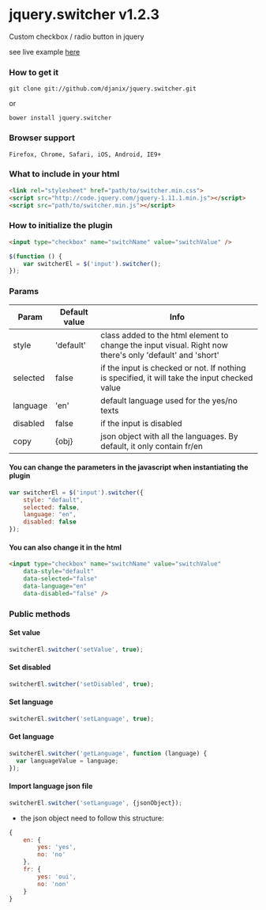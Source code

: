 jquery.switcher v1.2.3
===============

Custom checkbox / radio button in jquery

see live example [here](https://cdn.rawgit.com/djanix/jquery.switcher/master/index.html)

### How to get it

    git clone git://github.com/djanix/jquery.switcher.git

or

    bower install jquery.switcher

### Browser support
    Firefox, Chrome, Safari, iOS, Android, IE9+

### What to include in your html
```html
<link rel="stylesheet" href="path/to/switcher.min.css">
<script src="http://code.jquery.com/jquery-1.11.1.min.js"></script>
<script src="path/to/switcher.min.js"></script>
```

### How to initialize the plugin
```html
<input type="checkbox" name="switchName" value="switchValue" />
```

```javascript
$(function () {
    var switcherEl = $('input').switcher();
});
```

### Params

| Param         | Default value | Info                                                                                                     |
| ------------- | ------------- | ---------------------------------------------------------------------------------------------------------|
| style         | 'default'     | class added to the html element to change the input visual. Right now there's only 'default' and 'short' |
| selected      | false         | if the input is checked or not. If nothing is specified, it will take the input checked value            |
| language      | 'en'          | default language used for the yes/no texts                                                               |
| disabled      | false         | if the input is disabled                                                                                 |
| copy          | {obj}         | json object with all the languages. By default, it only contain fr/en                                    |

#### You can change the parameters in the javascript when instantiating the plugin

```javascript
var switcherEl = $('input').switcher({
    style: "default",
    selected: false,
    language: "en",
    disabled: false
});
```

#### You can also change it in the html

```html
<input type="checkbox" name="switchName" value="switchValue"
    data-style="default"
    data-selected="false"
    data-language="en"
    data-disabled="false" />
```

### Public methods

#### Set value
```javascript
switcherEl.switcher('setValue', true);
```

#### Set disabled
```javascript
switcherEl.switcher('setDisabled', true);
```

#### Set language
```javascript
switcherEl.switcher('setLanguage', true);
```

#### Get language
```javascript
switcherEl.switcher('getLanguage', function (language) {
  var languageValue = language;
});
```

#### Import language json file
```javascript
switcherEl.switcher('setLanguage', {jsonObject});
```

* the json object need to follow this structure:
```javascript
{
    en: {
        yes: 'yes',
        no: 'no'
    },
    fr: {
        yes: 'oui',
        no: 'non'
    }
}
```